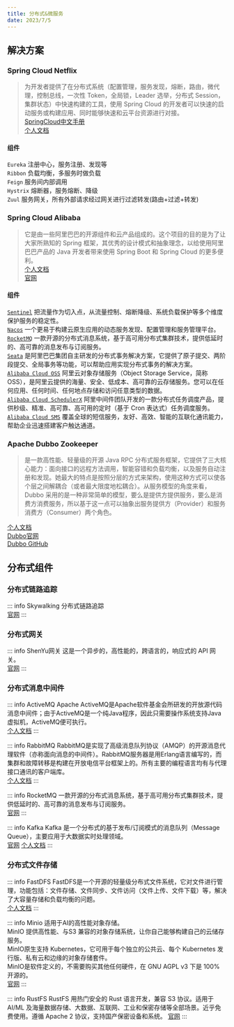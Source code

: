 ```yaml
---
title: 分布式&微服务
date: 2023/7/5
---
```


## 解决方案

### Spring Cloud Netflix

> 为开发者提供了在分布式系统（配置管理，服务发现，熔断，路由，微代理，控制总线，一次性 Token，全局锁，Leader 选举，分布式 Session，集群状态）中快速构建的工具，使用 Spring Cloud 的开发者可以快速的启动服务或构建应用、同时能够快速和云平台资源进行对接。<br>
> [SpringCloud中文手册](https://www.springcloud.cc/spring-cloud-greenwich.html)<br>
> [个人文档](http://blob.xingenhi.cn/docs/micro_service/SpringCloudNetflix/SpringCloudNetflix.html)<br>

#### 组件
`Eureka` 注册中心，服务注册、发现等<br>
`Ribbon` 负载均衡，多服务时做负载<br>
`Feign` 服务间内部调用<br>
`Hystrix` 熔断器，服务熔断、降级<br>
`Zuul` 服务网关，所有外部请求经过网关进行过滤转发(路由+过滤+转发)<br>

### Spring Cloud Alibaba

> 它是由一些阿里巴巴的开源组件和云产品组成的。这个项目的目的是为了让大家所熟知的 Spring 框架，其优秀的设计模式和抽象理念，以给使用阿里巴巴产品的 Java 开发者带来使用 Spring Boot 和 Spring Cloud 的更多便利。<br>
> [个人文档](http://blob.xingenhi.cn/docs/micro_service/SpringCloudAlibaba/SpringCloudAlibaba.html)<br>
> [官网](https://spring.io/projects/spring-cloud-alibaba/)<br>

#### 组件
[`Sentinel`](https://sentinelguard.io/zh-cn/docs/introduction.html) 把流量作为切入点，从流量控制、熔断降级、系统负载保护等多个维度保护服务的稳定性。<br>
[`Nacos`](https://nacos.io/zh-cn/docs/what-is-nacos.html) 一个更易于构建云原生应用的动态服务发现、配置管理和服务管理平台。<br>
[`RocketMQ`](https://rocketmq.apache.org/zh/) 一款开源的分布式消息系统，基于高可用分布式集群技术，提供低延时的、高可靠的消息发布与订阅服务。<br>
[`Seata`](http://seata.io/zh-cn/docs/user/quickstart.html) 是阿里巴巴集团自主研发的分布式事务解决方案，它提供了原子提交、两阶段提交、全局事务等功能，可以帮助应用实现分布式事务的解决方案。<br>
[`Alibaba Cloud OSS`](https://www.aliyun.com/product/oss) 阿里云对象存储服务（Object Storage Service，简称 OSS），是阿里云提供的海量、安全、低成本、高可靠的云存储服务。您可以在任何应用、任何时间、任何地点存储和访问任意类型的数据。<br>
[`Alibaba Cloud SchedulerX`](https://www.aliyun.com/aliware/schedulerx) 阿里中间件团队开发的一款分布式任务调度产品，提供秒级、精准、高可靠、高可用的定时（基于 Cron 表达式）任务调度服务。<br>
[`Alibaba Cloud SMS`](https://www.aliyun.com/product/sms) 覆盖全球的短信服务，友好、高效、智能的互联化通讯能力，帮助企业迅速搭建客户触达通道。<br>

### Apache Dubbo Zookeeper

> 是一款高性能、轻量级的开源 Java RPC 分布式服务框架，它提供了三大核心能力：面向接口的远程方法调用，智能容错和负载均衡，以及服务自动注册和发现。她最大的特点是按照分层的方式来架构，使用这种方式可以使各个层之间解耦合（或者最大限度地松耦合）。从服务模型的角度来看，Dubbo 采用的是一种非常简单的模型，要么是提供方提供服务，要么是消费方消费服务，所以基于这一点可以抽象出服务提供方（Provider）和服务消费方（Consumer）两个角色。

[个人文档](http://blob.xingenhi.cn/docs/micro_service/ApacheDubboZookeeper/gaoxingnenJavaRPCkuangjiaDubbo.html)<br>
[Dubbo官网](https://cn.dubbo.apache.org/zh-cn/)<br>
[Dubbo GitHub](https://github.com/apache/incubator-dubbo)<br>

## 分布式组件

### 分布式链路追踪

::: info Skywalking
分布式链路追踪<br>
[官网](https://skywalking.apache.org/zh/)
:::

### 分布式网关

::: info ShenYu网关
这是一个异步的，高性能的，跨语言的，响应式的 API 网关。<br>
[官网](https://shenyu.apache.org/zh/docs/index/)
:::

### 分布式消息中间件

::: info ActiveMQ
Apache ActiveMQ是Apache软件基金会所研发的开放源代码消息中间件；由于ActiveMQ是一个纯Java程序，因此只需要操作系统支持Java虚拟机，ActiveMQ便可执行。<br>
[个人文档](https://xingenhi.gitee.io/blog/docs/distributed_middleware/ActiveMQ.html)
:::

::: info RabbitMQ
RabbitMQ是实现了高级消息队列协议（AMQP）的开源消息代理软件（亦称面向消息的中间件）。RabbitMQ服务器是用Erlang语言编写的，而集群和故障转移是构建在开放电信平台框架上的。所有主要的编程语言均有与代理接口通讯的客户端库。<br>
[个人文档](https://xingenhi.gitee.io/blog/docs/distributed_middleware/RabbitMq.html)
:::

::: info RocketMQ
一款开源的分布式消息系统，基于高可用分布式集群技术，提供低延时的、高可靠的消息发布与订阅服务。<br>
[官网](https://rocketmq.apache.org/zh/)
:::

::: info Kafka
Kafka 是一个分布式的基于发布/订阅模式的消息队列（Message Queue），主要应用于大数据实时处理领域。<br>
[官网](https://kafka.apache.org/)
[个人文档](https://xingenhi.gitee.io/blog/docs/big_data/Kafka.html)
:::

### 分布式文件存储

::: info FastDFS
FastDFS是一个开源的轻量级分布式文件系统，它对文件进行管理，功能包括：文件存储、文件同步、文件访问（文件上传、文件下载）等，解决了大容量存储和负载均衡的问题。<br>
[个人文档](https://xingenhi.gitee.io/blog/docs/distributed_middleware/FastDFS.html)
:::

::: info Minio
适用于AI的高性能对象存储。<br>
MinIO 提供高性能、与S3 兼容的对象存储系统，让你自己能够构建自己的云储存服务。<br>
MinIO原生支持 Kubernetes，它可用于每个独立的公共云、每个 Kubernetes 发行版、私有云和边缘的对象存储套件。<br>
MinIO是软件定义的，不需要购买其他任何硬件，在 GNU AGPL v3 下是 100% 开源的。<br>
[官网](https://www.minio.org.cn/)
:::

::: info RustFS
RustFS 用热门安全的 Rust 语言开发，兼容 S3 协议。适用于 AI/ML 及海量数据存储、大数据、互联网、工业和保密存储等全部场景。近乎免费使用。遵循 Apache 2 协议，支持国产保密设备和系统。
[官网](https://rustfs.com/zh/)
:::
